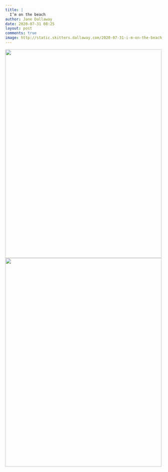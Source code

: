 ```yaml
---
title: |
  I’m on the beach
author: Jane Dallaway
date: 2020-07-31 08:25
layout: post
comments: true
image: http://static.skitters.dallaway.com/2020-07-31-i-m-on-the-beach-thumb-1-IMG-0046.JPG
---
```


<div>
        <a href="http://static.skitters.dallaway.com/2020-07-31-i-m-on-the-beach-fullsize-1-IMG-0046.JPG">
          <img src="http://static.skitters.dallaway.com/2020-07-31-i-m-on-the-beach-thumb-1-IMG-0046.JPG" width="500" height="667"/>
        </a>
      </div><div>
        <a href="http://static.skitters.dallaway.com/2020-07-31-i-m-on-the-beach-fullsize-2-IMG-0047.JPG">
          <img src="http://static.skitters.dallaway.com/2020-07-31-i-m-on-the-beach-thumb-2-IMG-0047.JPG" width="500" height="667"/>
        </a>
      </div>


  
      